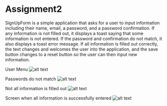 # Assignment2

SignUpForm is a simple application that asks for a user to input information including their name, email, a password, and a password confirmation. 
If any information is not filled out, it displays a toast saying that some information is not entered. 
If the password and confirmation do not match, it also displays a toast error message. 
If all information is filled out correctly, the text changes and welcomes the user into the application, and the save button changes to a reset button so 
the user can then input new information. 


User Menu
![alt text](https://github.com/jacobgronikowski/Assignment2/blob/master/Screenshots/Screenshot_1600920341.png)<!-- .element height="25%" width="25%" -->

Passwords do not match
![alt text](https://github.com/jacobgronikowski/Assignment2/blob/master/Screenshots/Screenshot_1600920364.png)<!-- .element height="25%" width="25%" -->

Not all information is filled out
![alt text](https://github.com/jacobgronikowski/Assignment2/blob/master/Screenshots/Screenshot_1600920397.png)<!-- .element height="25%" width="25%" -->

Screen when all information is successfully entered
![alt text](https://github.com/jacobgronikowski/Assignment2/blob/master/Screenshots/Screenshot_1600920574.png)<!-- .element height="25%" width="25%" -->
